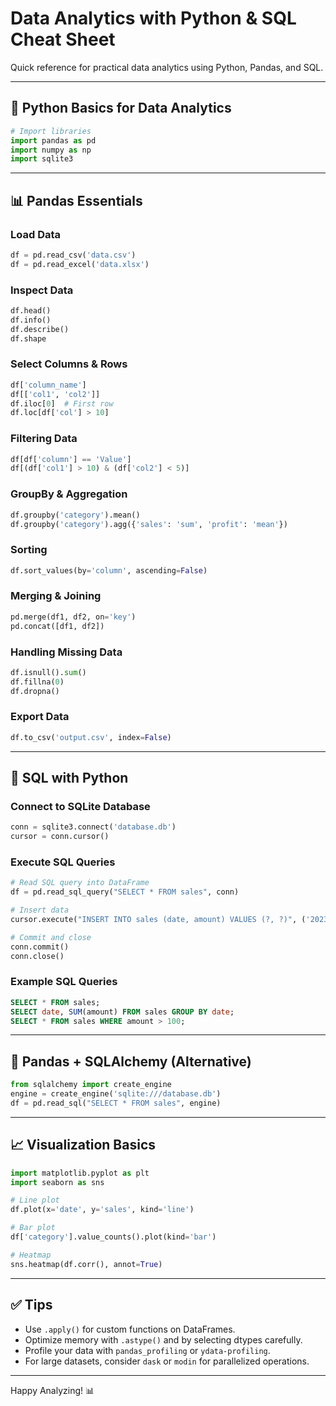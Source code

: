 
# Data Analytics with Python & SQL Cheat Sheet

Quick reference for practical data analytics using Python, Pandas, and SQL.

---

## 🐍 Python Basics for Data Analytics

```python
# Import libraries
import pandas as pd
import numpy as np
import sqlite3
```

---

## 📊 Pandas Essentials

### Load Data
```python
df = pd.read_csv('data.csv')
df = pd.read_excel('data.xlsx')
```

### Inspect Data
```python
df.head()
df.info()
df.describe()
df.shape
```

### Select Columns & Rows
```python
df['column_name']
df[['col1', 'col2']]
df.iloc[0]  # First row
df.loc[df['col'] > 10]
```

### Filtering Data
```python
df[df['column'] == 'Value']
df[(df['col1'] > 10) & (df['col2'] < 5)]
```

### GroupBy & Aggregation
```python
df.groupby('category').mean()
df.groupby('category').agg({'sales': 'sum', 'profit': 'mean'})
```

### Sorting
```python
df.sort_values(by='column', ascending=False)
```

### Merging & Joining
```python
pd.merge(df1, df2, on='key')
pd.concat([df1, df2])
```

### Handling Missing Data
```python
df.isnull().sum()
df.fillna(0)
df.dropna()
```

### Export Data
```python
df.to_csv('output.csv', index=False)
```

---

## 🔄 SQL with Python

### Connect to SQLite Database
```python
conn = sqlite3.connect('database.db')
cursor = conn.cursor()
```

### Execute SQL Queries
```python
# Read SQL query into DataFrame
df = pd.read_sql_query("SELECT * FROM sales", conn)

# Insert data
cursor.execute("INSERT INTO sales (date, amount) VALUES (?, ?)", ('2023-01-01', 100))

# Commit and close
conn.commit()
conn.close()
```

### Example SQL Queries
```sql
SELECT * FROM sales;
SELECT date, SUM(amount) FROM sales GROUP BY date;
SELECT * FROM sales WHERE amount > 100;
```

---

## 🔄 Pandas + SQLAlchemy (Alternative)
```python
from sqlalchemy import create_engine
engine = create_engine('sqlite:///database.db')
df = pd.read_sql("SELECT * FROM sales", engine)
```

---

## 📈 Visualization Basics
```python
import matplotlib.pyplot as plt
import seaborn as sns

# Line plot
df.plot(x='date', y='sales', kind='line')

# Bar plot
df['category'].value_counts().plot(kind='bar')

# Heatmap
sns.heatmap(df.corr(), annot=True)
```

---

## ✅ Tips

- Use `.apply()` for custom functions on DataFrames.
- Optimize memory with `.astype()` and by selecting dtypes carefully.
- Profile your data with `pandas_profiling` or `ydata-profiling`.
- For large datasets, consider `dask` or `modin` for parallelized operations.

---

Happy Analyzing! 📊
